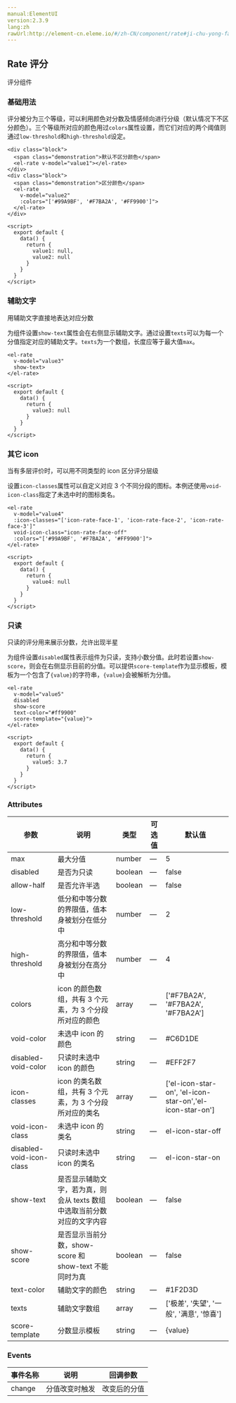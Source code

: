```yaml
---
manual:ElementUI
version:2.3.9
lang:zh
rawUrl:http://element-cn.eleme.io/#/zh-CN/component/rate#ji-chu-yong-fa
---
```



## Rate 评分<a name="rate-ping-fen"></a>


评分组件


### 基础用法<a name="ji-chu-yong-fa"></a>


评分被分为三个等级，可以利用颜色对分数及情感倾向进行分级（默认情况下不区分颜色）。三个等级所对应的颜色用过`colors`属性设置，而它们对应的两个阈值则通过`low-threshold`和`high-threshold`设定。



```
<div class="block">
  <span class="demonstration">默认不区分颜色</span>
  <el-rate v-model="value1"></el-rate>
</div>
<div class="block">
  <span class="demonstration">区分颜色</span>
  <el-rate
    v-model="value2"
    :colors="['#99A9BF', '#F7BA2A', '#FF9900']">
  </el-rate>
</div>

<script>
  export default {
    data() {
      return {
        value1: null,
        value2: null
      }
    }
  }
</script>

```




### 辅助文字<a name="fu-zhu-wen-zi"></a>


用辅助文字直接地表达对应分数



为组件设置`show-text`属性会在右侧显示辅助文字。通过设置`texts`可以为每一个分值指定对应的辅助文字。`texts`为一个数组，长度应等于最大值`max`。



```
<el-rate
  v-model="value3"
  show-text>
</el-rate>

<script>
  export default {
    data() {
      return {
        value3: null
      }
    }
  }
</script>

```




### 其它 icon<a name="qi-ta-icon"></a>


当有多层评价时，可以用不同类型的 icon 区分评分层级



设置`icon-classes`属性可以自定义对应 3 个不同分段的图标。本例还使用`void-icon-class`指定了未选中时的图标类名。



```
<el-rate
  v-model="value4"
  :icon-classes="['icon-rate-face-1', 'icon-rate-face-2', 'icon-rate-face-3']"
  void-icon-class="icon-rate-face-off"
  :colors="['#99A9BF', '#F7BA2A', '#FF9900']">
</el-rate>

<script>
  export default {
    data() {
      return {
        value4: null
      }
    }
  }
</script>

```




### 只读<a name="zhi-du"></a>


只读的评分用来展示分数，允许出现半星



为组件设置`disabled`属性表示组件为只读，支持小数分值。此时若设置`show-score`，则会在右侧显示目前的分值。可以提供`score-template`作为显示模板，模板为一个包含了`{value}`的字符串，`{value}`会被解析为分值。



```
<el-rate
  v-model="value5"
  disabled
  show-score
  text-color="#ff9900"
  score-template="{value}">
</el-rate>

<script>
  export default {
    data() {
      return {
        value5: 3.7
      }
    }
  }
</script>

```




### Attributes<a name="attributes"></a>
参数 | 说明 | 类型 | 可选值 | 默认值 
 ---  |  ---  |  ---  |  ---  |  ---  | 
max | 最大分值 | number | — | 5 
disabled | 是否为只读 | boolean | — | false 
allow-half | 是否允许半选 | boolean | — | false 
low-threshold | 低分和中等分数的界限值，值本身被划分在低分中 | number | — | 2 
high-threshold | 高分和中等分数的界限值，值本身被划分在高分中 | number | — | 4 
colors | icon 的颜色数组，共有 3 个元素，为 3 个分段所对应的颜色 | array | — | [&#39;#F7BA2A&#39;, &#39;#F7BA2A&#39;, &#39;#F7BA2A&#39;] 
void-color | 未选中 icon 的颜色 | string | — | #C6D1DE 
disabled-void-color | 只读时未选中 icon 的颜色 | string | — | #EFF2F7 
icon-classes | icon 的类名数组，共有 3 个元素，为 3 个分段所对应的类名 | array | — | [&#39;el-icon-star-on&#39;, &#39;el-icon-star-on&#39;,&#39;el-icon-star-on&#39;] 
void-icon-class | 未选中 icon 的类名 | string | — | el-icon-star-off 
disabled-void-icon-class | 只读时未选中 icon 的类名 | string | — | el-icon-star-on 
show-text | 是否显示辅助文字，若为真，则会从 texts 数组中选取当前分数对应的文字内容 | boolean | — | false 
show-score | 是否显示当前分数，show-score 和 show-text 不能同时为真 | boolean | — | false 
text-color | 辅助文字的颜色 | string | — | #1F2D3D 
texts | 辅助文字数组 | array | — | [&#39;极差&#39;, &#39;失望&#39;, &#39;一般&#39;, &#39;满意&#39;, &#39;惊喜&#39;] 
score-template | 分数显示模板 | string | — | {value} 


### Events<a name="events"></a>
事件名称 | 说明 | 回调参数 
 ---  |  ---  |  ---  | 
change | 分值改变时触发 | 改变后的分值 

